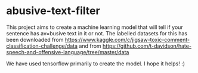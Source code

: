 # abusive-text-filter

This project aims to create a machine learning model that will tell if your sentence has av=busive text in it or not.
The labelled datasets for this has been downloaded from https://www.kaggle.com/c/jigsaw-toxic-comment-classification-challenge/data
and from https://github.com/t-davidson/hate-speech-and-offensive-language/tree/master/data

We have used tensorflow primarily to create the model. I hope it helps! :)
